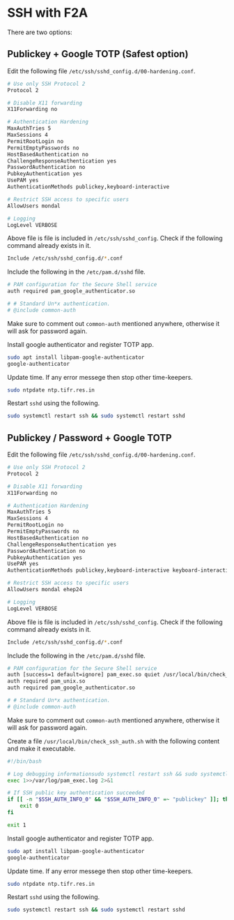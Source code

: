 # SSH with F2A

There are two options:




## Publickey + Google TOTP (Safest option)

Edit the following file `/etc/ssh/sshd_config.d/00-hardening.conf`.
```BASH
# Use only SSH Protocol 2
Protocol 2

# Disable X11 forwarding
X11Forwarding no

# Authentication Hardening
MaxAuthTries 5
MaxSessions 4
PermitRootLogin no
PermitEmptyPasswords no
HostBasedAuthentication no
ChallengeResponseAuthentication yes
PasswordAuthentication no
PubkeyAuthentication yes
UsePAM yes
AuthenticationMethods publickey,keyboard-interactive

# Restrict SSH access to specific users
AllowUsers mondal

# Logging
LogLevel VERBOSE
```

Above file is file is included in `/etc/ssh/sshd_config`. Check if the following command already exists in it.
```BASH
Include /etc/ssh/sshd_config.d/*.conf
```

Include the following in the `/etc/pam.d/sshd` file.
```BASH
# PAM configuration for the Secure Shell service
auth required pam_google_authenticator.so

# # Standard Un*x authentication.
# @include common-auth
```
Make sure to comment out `common-auth` mentioned anywhere, otherwise it will ask for password again.

Install google authenticator and register TOTP app.
```BASH
sudo apt install libpam-google-authenticator
google-authenticator
```

Update time. If any error messege then stop other time-keepers.
```BASH
sudo ntpdate ntp.tifr.res.in
```

Restart `sshd` using the following.
```BASH
sudo systemctl restart ssh && sudo systemctl restart sshd
```






## Publickey / Password + Google TOTP

Edit the following file `/etc/ssh/sshd_config.d/00-hardening.conf`.
```BASH
# Use only SSH Protocol 2
Protocol 2

# Disable X11 forwarding
X11Forwarding no

# Authentication Hardening
MaxAuthTries 5
MaxSessions 4
PermitRootLogin no
PermitEmptyPasswords no
HostBasedAuthentication no
ChallengeResponseAuthentication yes
PasswordAuthentication no
PubkeyAuthentication yes
UsePAM yes
AuthenticationMethods publickey,keyboard-interactive keyboard-interactive

# Restrict SSH access to specific users
AllowUsers mondal ehep24

# Logging
LogLevel VERBOSE
```

Above file is file is included in `/etc/ssh/sshd_config`. Check if the following command already exists in it.
```BASH
Include /etc/ssh/sshd_config.d/*.conf
```

Include the following in the `/etc/pam.d/sshd` file.
```BASH
# PAM configuration for the Secure Shell service
auth [success=1 default=ignore] pam_exec.so quiet /usr/local/bin/check_ssh_auth.sh
auth required pam_unix.so
auth required pam_google_authenticator.so

# # Standard Un*x authentication.
# @include common-auth
```
Make sure to comment out `common-auth` mentioned anywhere, otherwise it will ask for password again.

Create a file `/usr/local/bin/check_ssh_auth.sh` with the following content and make it executable.
```BASH
#!/bin/bash

# Log debugging informationsudo systemctl restart ssh && sudo systemctl restart ssh
exec 1>>/var/log/pam_exec.log 2>&1

# If SSH public key authentication succeeded
if [[ -n "$SSH_AUTH_INFO_0" && "$SSH_AUTH_INFO_0" =~ "publickey" ]]; then
    exit 0
fi

exit 1
```

Install google authenticator and register TOTP app.
```BASH
sudo apt install libpam-google-authenticator
google-authenticator
```

Update time. If any error messege then stop other time-keepers.
```BASH
sudo ntpdate ntp.tifr.res.in
```

Restart `sshd` using the following.
```BASH
sudo systemctl restart ssh && sudo systemctl restart sshd
```
